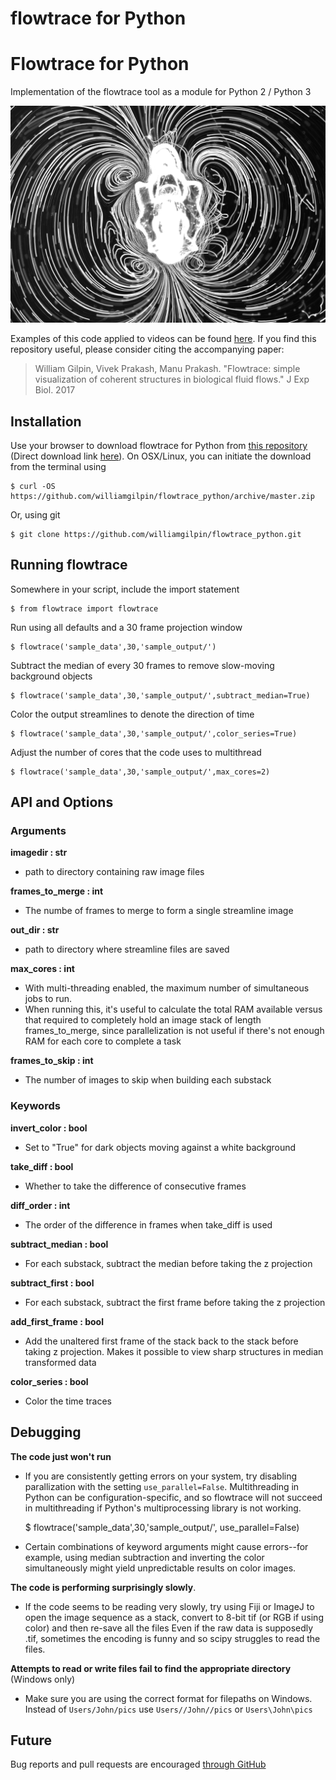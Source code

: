 # flowtrace for Python

# Flowtrace for Python

Implementation of the flowtrace tool as a module for Python 2 / Python 3

![Example frame of a flowtrace video](resources/example_image.png)	

Examples of this code applied to videos can be found [here](http://www.wgilpin.com/flowtrace_docs/gallery.html). If you find this repository useful, please consider citing the accompanying paper:

> William Gilpin, Vivek Prakash, Manu Prakash. "Flowtrace: simple visualization of coherent structures in biological fluid flows." J Exp Biol. 2017


## Installation

Use your browser to download flowtrace for Python from [this repository](https://github.com/williamgilpin/flowtrace_python) (Direct download link [here](https://github.com/williamgilpin/flowtrace_python/archive/master.zip)). On OSX/Linux, you can initiate the download from the terminal using

	$ curl -OS https://github.com/williamgilpin/flowtrace_python/archive/master.zip

Or, using git

	$ git clone https://github.com/williamgilpin/flowtrace_python.git

## Running flowtrace

Somewhere in your script, include the import statement

	$ from flowtrace import flowtrace

Run using all defaults and a 30 frame projection window

	$ flowtrace('sample_data',30,'sample_output/')

Subtract the median of every 30 frames to remove slow-moving background objects

	$ flowtrace('sample_data',30,'sample_output/',subtract_median=True)

Color the output streamlines to denote the direction of time

	$ flowtrace('sample_data',30,'sample_output/',color_series=True)

Adjust the number of cores that the code uses to multithread

	$ flowtrace('sample_data',30,'sample_output/',max_cores=2)



## API and Options

### Arguments

**imagedir : str**
+ path to directory containing raw image files
        
**frames_to_merge : int**
+ The numbe of frames to merge to form a single streamline image
    
**out_dir : str**
+ path to directory where streamline files are saved
        
**max_cores : int**
+ With multi-threading enabled, the maximum number of simultaneous jobs to run. 
+ When running this, it's useful to calculate the total RAM available versus that required to completely hold an image stack of length frames_to_merge, since parallelization is not useful if there's not enough RAM for each core to complete a task

**frames_to_skip : int**
+ The number of images to skip when building each substack

### Keywords

**invert_color : bool**
+ Set to "True" for dark objects moving against a white background

**take_diff : bool**
+ Whether to take the difference of consecutive frames
    
**diff_order : int**
+ The order of the difference in frames when take_diff is used

**subtract_median : bool**
+ For each substack, subtract the median before taking the z projection

**subtract_first : bool**
+ For each substack, subtract the first frame before taking the z projection

**add_first_frame : bool**
+ Add the unaltered first frame of the stack back to the stack before taking z projection. Makes it possible to view sharp structures in median transformed data

**color_series : bool**
+ Color the time traces


## Debugging

**The code just won't run**
+ If you are consistently getting errors on your system, try disabling parallization with the setting `use_parallel=False`. Multithreading in Python can be configuration-specific, and so flowtrace will not succeed in multithreading if Python's multiprocessing library is not working.

	$ flowtrace('sample_data',30,'sample_output/', use_parallel=False)

+ Certain combinations of keyword arguments might cause errors--for example, using median subtraction and inverting the color simultaneously might yield unpredictable results on color images.

**The code is performing surprisingly slowly**. 
+ If the code seems to be reading very slowly, try using Fiji or ImageJ to open the image sequence as a stack, convert to 8-bit tif (or RGB if using color) and then re-save all the files Even if the raw data is supposedly .tif, sometimes the encoding is funny and so scipy struggles to read the files.

**Attempts to read or write files fail to find the appropriate directory** (Windows only)
+ Make sure you are using the correct format for filepaths on Windows. Instead of `Users/John/pics` use `Users//John//pics` or `Users\John\pics`


## Future

Bug reports and pull requests are encouraged [through GitHub](https://github.com/williamgilpin/flowtrace_python)



